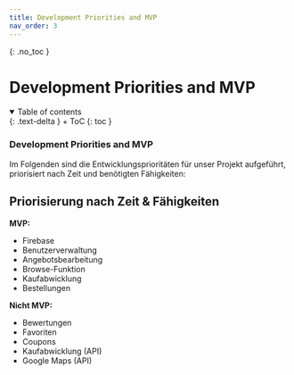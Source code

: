 ```yaml
---
title: Development Priorities and MVP
nav_order: 3
---
```


{: .no_toc }
# Development Priorities and MVP

<details open markdown="block">
{: .text-delta }
<summary>Table of contents</summary>
+ ToC
{: toc }
</details>

### Development Priorities and MVP

Im Folgenden sind die Entwicklungsprioritäten für unser Projekt aufgeführt, priorisiert nach Zeit und benötigten Fähigkeiten:

## Priorisierung nach Zeit & Fähigkeiten

**MVP:**
- Firebase
- Benutzerverwaltung
- Angebotsbearbeitung
- Browse-Funktion
- Kaufabwicklung
- Bestellungen

**Nicht MVP:**
- Bewertungen
- Favoriten
- Coupons
- Kaufabwicklung (API)
- Google Maps (API)